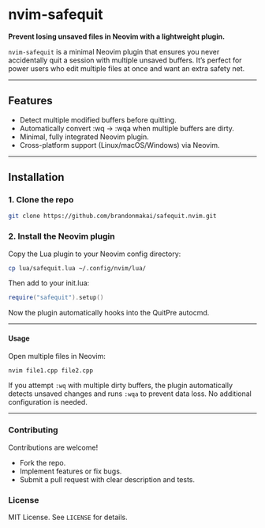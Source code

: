 # nvim-safequit

**Prevent losing unsaved files in Neovim with a lightweight plugin.**

`nvim-safequit` is a minimal Neovim plugin that ensures you never accidentally quit a session with multiple unsaved buffers. It’s perfect for power users who edit multiple files at once and want an extra safety net.

---

## Features

- Detect multiple modified buffers before quitting.
- Automatically convert :wq → :wqa when multiple buffers are dirty.
- Minimal, fully integrated Neovim plugin.
- Cross-platform support (Linux/macOS/Windows) via Neovim.

---

## Installation

### 1. Clone the repo

```bash
git clone https://github.com/brandonmakai/safequit.nvim.git
```

### 2. Install the Neovim plugin

Copy the Lua plugin to your Neovim config directory:

```bash 
cp lua/safequit.lua ~/.config/nvim/lua/
```

Then add to your init.lua:

```lua
require("safequit").setup()
```

Now the plugin automatically hooks into the QuitPre autocmd.

--- 

#### Usage

Open multiple files in Neovim:
```bash
nvim file1.cpp file2.cpp
```

If you attempt `:wq` with multiple dirty buffers, the plugin automatically detects unsaved changes and runs `:wqa` to prevent data loss. No additional configuration is needed.

---

### Contributing
Contributions are welcome!
* Fork the repo.
* Implement features or fix bugs.
* Submit a pull request with clear description and tests.

### License
MIT License. See `LICENSE` for details.


